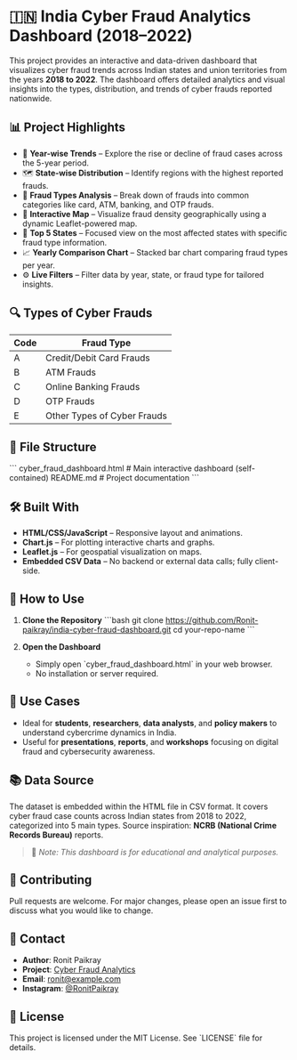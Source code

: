 
# 🇮🇳 India Cyber Fraud Analytics Dashboard (2018–2022)

This project provides an interactive and data-driven dashboard that visualizes cyber fraud trends across Indian states and union territories from the years **2018 to 2022**. The dashboard offers detailed analytics and visual insights into the types, distribution, and trends of cyber frauds reported nationwide.

## 📊 Project Highlights

- 📅 **Year-wise Trends** – Explore the rise or decline of fraud cases across the 5-year period.
- 🗺️ **State-wise Distribution** – Identify regions with the highest reported frauds.
- 🧩 **Fraud Types Analysis** – Break down of frauds into common categories like card, ATM, banking, and OTP frauds.
- 📍 **Interactive Map** – Visualize fraud density geographically using a dynamic Leaflet-powered map.
- 📌 **Top 5 States** – Focused view on the most affected states with specific fraud type information.
- 📈 **Yearly Comparison Chart** – Stacked bar chart comparing fraud types per year.
- ⚙️ **Live Filters** – Filter data by year, state, or fraud type for tailored insights.

## 🔍 Types of Cyber Frauds

| Code | Fraud Type                     |
|------|--------------------------------|
| A    | Credit/Debit Card Frauds       |
| B    | ATM Frauds                     |
| C    | Online Banking Frauds          |
| D    | OTP Frauds                     |
| E    | Other Types of Cyber Frauds    |

## 📁 File Structure

\`\`\`
cyber_fraud_dashboard.html   # Main interactive dashboard (self-contained)
README.md                    # Project documentation
\`\`\`

## 🛠️ Built With

- **HTML/CSS/JavaScript** – Responsive layout and animations.
- **Chart.js** – For plotting interactive charts and graphs.
- **Leaflet.js** – For geospatial visualization on maps.
- **Embedded CSV Data** – No backend or external data calls; fully client-side.

## 🚀 How to Use

1. **Clone the Repository**
   \`\`\`bash
   git clone https://github.com/Ronit-paikray/india-cyber-fraud-dashboard.git
   cd your-repo-name
   \`\`\`

2. **Open the Dashboard**
   - Simply open \`cyber_fraud_dashboard.html\` in your web browser.
   - No installation or server required.

## 📌 Use Cases

- Ideal for **students**, **researchers**, **data analysts**, and **policy makers** to understand cybercrime dynamics in India.
- Useful for **presentations**, **reports**, and **workshops** focusing on digital fraud and cybersecurity awareness.

## 📚 Data Source

The dataset is embedded within the HTML file in CSV format. It covers cyber fraud case counts across Indian states from 2018 to 2022, categorized into 5 main types. Source inspiration: **NCRB (National Crime Records Bureau)** reports.

> 📎 *Note: This dashboard is for educational and analytical purposes.*

## 🤝 Contributing

Pull requests are welcome. For major changes, please open an issue first to discuss what you would like to change.

## 📧 Contact

- **Author**: Ronit Paikray  
- **Project**: [Cyber Fraud Analytics](https://github.com/Ronit-paikray/india-cyber-fraud-dashboard)  
- **Email**: [ronit@example.com](mailto:ronitpaikray6@gmail.com)  
- **Instagram**: [@RonitPaikray](https://instagram.com/mister_i_777)

## 📃 License

This project is licensed under the MIT License. See \`LICENSE\` file for details.
